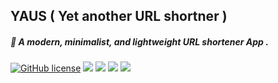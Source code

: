 ## YAUS ( Yet another URL shortner )

##### 🚡 A modern, minimalist, and lightweight URL shortener App .

[![GitHub license](https://img.shields.io/github/license/Mainak10/url-shortner)](https://github.com/Mainak10/url-shortner) [![](https://img.shields.io/badge/NodeJs-14.17.0-brightgreen)](https://nodejs.dev/download/) [![](https://img.shields.io/badge/Express-4.17.1-green)](https://www.npmjs.com/package/express) [![](https://img.shields.io/badge/PostgreSQL-8.6.0-orange)](https://www.postgresql.org/download/) [![](https://img.shields.io/badge/Dependencies-updated-brightgreen)](https://github.com/Mainak10/url-shortner/blob/master/package.json)
